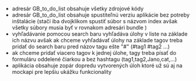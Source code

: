 - adresár GB_to_do_list obsahuje všetky zdrojové kódy
- adresár GB_to_do_list obsahuje spustiteľnú verziu aplikácie bez potreby inštalácie (stačí iba dvojklikom spustiť súbor s názvom index avšak všetky súbory musia byť v rovnakom adresári bundle )
- vyhľadávanie pomocou search baru vyhľadáva úlohy v liste na základe ich názvu avšak ak chceme vyhľadávať úlohy na základe tagov treba pridať do search baru pred názov tagu ešte "#" (#tag1 #tag2 ...)
- ak chceme pridať viacero tagov k jednej úlohe, tagy treba písať do formuláru oddelené čiarkou a bez hashtagu (tag1,tag2,Jano,cat,...)
- aplikácia obsahuje zopár dopredu vytvorených úloh ktoré už sú aj na mockapi pre lepšiu ukážku funkcionality
